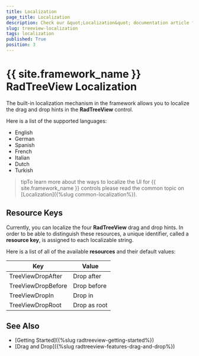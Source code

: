 ```yaml
---
title: Localization
page_title: Localization
description: Check our &quot;Localization&quot; documentation article for the RadTreeView {{ site.framework_name }} control.
slug: treeview-localization
tags: localization
published: True
position: 3
---
```


# {{ site.framework_name }} RadTreeView Localization

The built-in localization mechanism in the framework allows you to localize the drag and drop hints in the __RadTreeView__ control. 

Here is a list of the supported languages:

* English            
* German          
* Spanish           
* French
* Italian              
* Dutch             
* Turkish

>tipTo learn more about the ways to localize the UI for {{ site.framework_name }} controls please read the common topic on [Localization]({%slug common-localization%}).

## Resource Keys

Currently, you can localize the four __RadTreeView__ drag and drop hints. In order to be able to distinguish these resources, a unique identifier, called a __resource key__, is assigned to each localizable string.

Here is a list of all of the available __resources__ and their default values:

Key	|	Value
---	|	---	
TreeViewDropAfter | Drop after
TreeViewDropBefore | Drop before
TreeViewDropIn | Drop in
TreeViewDropRoot | Drop as root

## See Also
 * [Getting Started]({%slug radtreeview-getting-started%})
 * [Drag and Drop]({%slug radtreeview-features-drag-and-drop%})
